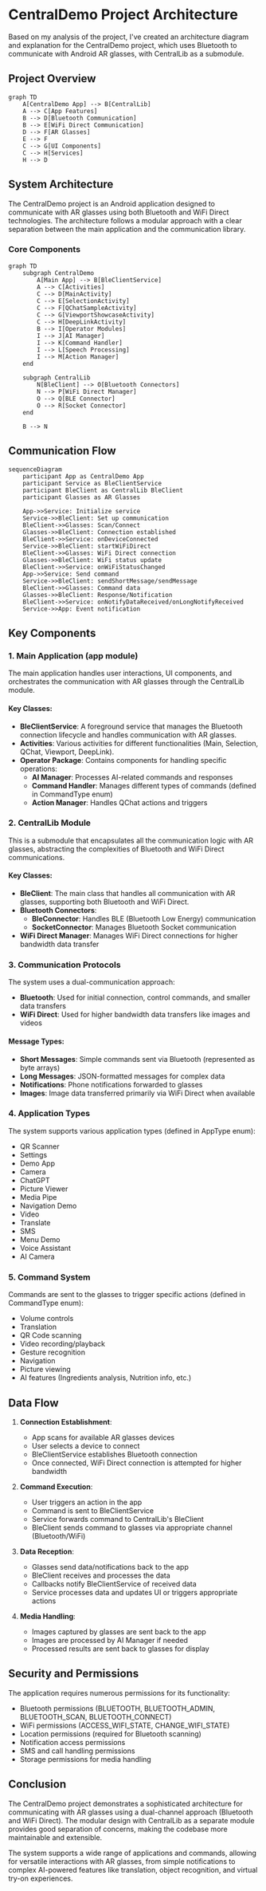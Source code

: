 # CentralDemo Project Architecture

Based on my analysis of the project, I've created an architecture diagram and explanation for the CentralDemo project, which uses Bluetooth to communicate with Android AR glasses, with CentralLib as a submodule.

## Project Overview

```mermaid
graph TD
    A[CentralDemo App] --> B[CentralLib]
    A --> C[App Features]
    B --> D[Bluetooth Communication]
    B --> E[WiFi Direct Communication]
    D --> F[AR Glasses]
    E --> F
    C --> G[UI Components]
    C --> H[Services]
    H --> D
```

## System Architecture

The CentralDemo project is an Android application designed to communicate with AR glasses using both Bluetooth and WiFi Direct technologies. The architecture follows a modular approach with a clear separation between the main application and the communication library.

### Core Components

```mermaid
graph TD
    subgraph CentralDemo
        A[Main App] --> B[BleClientService]
        A --> C[Activities]
        C --> D[MainActivity]
        C --> E[SelectionActivity]
        C --> F[QChatSampleActivity]
        C --> G[ViewportShowcaseActivity]
        C --> H[DeepLinkActivity]
        B --> I[Operator Modules]
        I --> J[AI Manager]
        I --> K[Command Handler]
        I --> L[Speech Processing]
        I --> M[Action Manager]
    end
    
    subgraph CentralLib
        N[BleClient] --> O[Bluetooth Connectors]
        N --> P[WiFi Direct Manager]
        O --> Q[BLE Connector]
        O --> R[Socket Connector]
    end
    
    B --> N
```

## Communication Flow

```mermaid
sequenceDiagram
    participant App as CentralDemo App
    participant Service as BleClientService
    participant BleClient as CentralLib BleClient
    participant Glasses as AR Glasses
    
    App->>Service: Initialize service
    Service->>BleClient: Set up communication
    BleClient->>Glasses: Scan/Connect
    Glasses->>BleClient: Connection established
    BleClient->>Service: onDeviceConnected
    Service->>BleClient: startWiFiDirect
    BleClient->>Glasses: WiFi Direct connection
    Glasses->>BleClient: WiFi status update
    BleClient->>Service: onWiFiStatusChanged
    App->>Service: Send command
    Service->>BleClient: sendShortMessage/sendMessage
    BleClient->>Glasses: Command data
    Glasses->>BleClient: Response/Notification
    BleClient->>Service: onNotifyDataReceived/onLongNotifyReceived
    Service->>App: Event notification
```

## Key Components

### 1. Main Application (app module)

The main application handles user interactions, UI components, and orchestrates the communication with AR glasses through the CentralLib module.

#### Key Classes:
- **BleClientService**: A foreground service that manages the Bluetooth connection lifecycle and handles communication with AR glasses.
- **Activities**: Various activities for different functionalities (Main, Selection, QChat, Viewport, DeepLink).
- **Operator Package**: Contains components for handling specific operations:
  - **AI Manager**: Processes AI-related commands and responses
  - **Command Handler**: Manages different types of commands (defined in CommandType enum)
  - **Action Manager**: Handles QChat actions and triggers

### 2. CentralLib Module

This is a submodule that encapsulates all the communication logic with AR glasses, abstracting the complexities of Bluetooth and WiFi Direct communications.

#### Key Classes:
- **BleClient**: The main class that handles all communication with AR glasses, supporting both Bluetooth and WiFi Direct.
- **Bluetooth Connectors**: 
  - **BleConnector**: Handles BLE (Bluetooth Low Energy) communication
  - **SocketConnector**: Manages Bluetooth Socket communication
- **WiFi Direct Manager**: Manages WiFi Direct connections for higher bandwidth data transfer

### 3. Communication Protocols

The system uses a dual-communication approach:
- **Bluetooth**: Used for initial connection, control commands, and smaller data transfers
- **WiFi Direct**: Used for higher bandwidth data transfers like images and videos

#### Message Types:
- **Short Messages**: Simple commands sent via Bluetooth (represented as byte arrays)
- **Long Messages**: JSON-formatted messages for complex data
- **Notifications**: Phone notifications forwarded to glasses
- **Images**: Image data transferred primarily via WiFi Direct when available

### 4. Application Types

The system supports various application types (defined in AppType enum):
- QR Scanner
- Settings
- Demo App
- Camera
- ChatGPT
- Picture Viewer
- Media Pipe
- Navigation Demo
- Video
- Translate
- SMS
- Menu Demo
- Voice Assistant
- AI Camera

### 5. Command System

Commands are sent to the glasses to trigger specific actions (defined in CommandType enum):
- Volume controls
- Translation
- QR Code scanning
- Video recording/playback
- Gesture recognition
- Navigation
- Picture viewing
- AI features (Ingredients analysis, Nutrition info, etc.)

## Data Flow

1. **Connection Establishment**:
   - App scans for available AR glasses devices
   - User selects a device to connect
   - BleClientService establishes Bluetooth connection
   - Once connected, WiFi Direct connection is attempted for higher bandwidth

2. **Command Execution**:
   - User triggers an action in the app
   - Command is sent to BleClientService
   - Service forwards command to CentralLib's BleClient
   - BleClient sends command to glasses via appropriate channel (Bluetooth/WiFi)

3. **Data Reception**:
   - Glasses send data/notifications back to the app
   - BleClient receives and processes the data
   - Callbacks notify BleClientService of received data
   - Service processes data and updates UI or triggers appropriate actions

4. **Media Handling**:
   - Images captured by glasses are sent back to the app
   - Images are processed by AI Manager if needed
   - Processed results are sent back to glasses for display

## Security and Permissions

The application requires numerous permissions for its functionality:
- Bluetooth permissions (BLUETOOTH, BLUETOOTH_ADMIN, BLUETOOTH_SCAN, BLUETOOTH_CONNECT)
- WiFi permissions (ACCESS_WIFI_STATE, CHANGE_WIFI_STATE)
- Location permissions (required for Bluetooth scanning)
- Notification access permissions
- SMS and call handling permissions
- Storage permissions for media handling

## Conclusion

The CentralDemo project demonstrates a sophisticated architecture for communicating with AR glasses using a dual-channel approach (Bluetooth and WiFi Direct). The modular design with CentralLib as a separate module provides good separation of concerns, making the codebase more maintainable and extensible.

The system supports a wide range of applications and commands, allowing for versatile interactions with AR glasses, from simple notifications to complex AI-powered features like translation, object recognition, and virtual try-on experiences.

